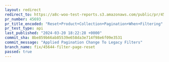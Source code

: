 ```yaml
---
layout: redirect
redirect_to: https://a8c-woo-test-reports.s3.amazonaws.com/public/pr/45693/api/index.html
pr_number: 45693
pr_title_encoded: "Reset+Product+Collection+Pagination+When+Filtering"
pr_test_type: api
last_published: "2024-03-20 18:22:28 +0000"
commit_sha: 8be859b66ab85539e658da3e714f98e6f09e3531
commit_message: "Applied Pagination Change To Legacy Filters"
branch_name: fix/45644-filter-page-reset
passed: true
---
```

